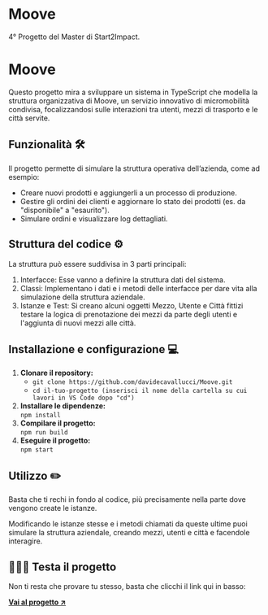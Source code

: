 # Moove
4° Progetto del Master di Start2Impact.

<h1>Moove</h1>
<p>Questo progetto mira a sviluppare un sistema in TypeScript che modella la struttura organizzativa di Moove, un servizio innovativo di micromobilità condivisa, focalizzandosi sulle interazioni tra utenti, mezzi di trasporto e le città servite. </p>
<h2>Funzionalità 🛠️</h2>
<p>Il progetto permette di simulare la struttura operativa dell’azienda, come ad esempio:</p>
<ul>
    <li>Creare nuovi prodotti e aggiungerli a un processo di produzione.</li>
    <li>Gestire gli ordini dei clienti e aggiornare lo stato dei prodotti (es. da "disponibile" a "esaurito").</li>
    <li>Simulare ordini e visualizzare log dettagliati.</li>
</ul>
<h2>Struttura del codice ⚙️</h2>
<p>La struttura può essere suddivisa in 3 parti principali:</p>
<ol>
    <li>Interfacce: Esse vanno a definire la struttura dati del sistema.</li>
    <li>Classi: Implementano i dati e i metodi delle interfacce per dare vita alla simulazione della struttura aziendale.</li>
    <li>Istanze e Test: Si creano alcuni oggetti Mezzo, Utente e Città fittizi testare la logica di prenotazione dei mezzi da parte degli utenti e l'aggiunta di nuovi mezzi alle città.</li>
</ol>
<h2>Installazione e configurazione 💻</h2>
<ol>
    <li>
    <strong>Clonare il repository:</strong><br>
    <ul>
        <li>
            <code>git clone https://github.com/davidecavallucci/Moove.git</code>
        </li>
        <li>
            <code>cd il-tuo-progetto (inserisci il nome della cartella su cui lavori in VS Code dopo "cd")</code>
        </li>
    </ul>
    </li>
    <li>
    <strong>Installare le dipendenze:</strong><br>
    <code>npm install</code>
    </li>
    <li>
    <strong>Compilare il progetto:</strong><br>
    <code>npm run build</code>
    </li>
    <li>
    <strong>Eseguire il progetto:</strong><br>
    <code>npm start</code>
    </li>
</ol>
<h2>Utilizzo ✏️</h2>
<p>Basta che ti rechi in fondo al codice, più precisamente nella parte dove vengono create le istanze.</p>
<p>Modificando le istanze stesse e i metodi chiamati da queste ultime puoi simulare la struttura aziendale, creando mezzi, utenti e città e facendole interagire.</p>
<h2>👨🏻‍💻 Testa il progetto</h2>
<p>Non ti resta che provare tu stesso, basta che clicchi il link qui in basso:</p>
<a href="https://codepen.io/DavideCavallucci/pen/azoqoMg"><strong>Vai al progetto ↗️</strong></a>